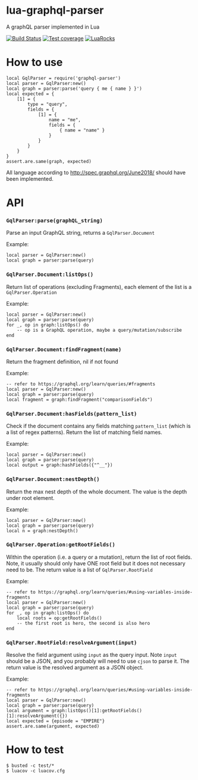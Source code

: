 # lua-graphql-parser
A graphQL parser implemented in Lua

[![Build Status](https://travis-ci.com/samngms/lua-graphql-parser.svg?branch=main)](https://travis-ci.com/samngms/lua-graphql-parser)
[![Test coverage](https://codecov.io/gh/samngms/lua-graphql-parser/branch/main/graph/badge.svg?token=VA524SPWKR)](https://codecov.io/gh/samngms/lua-graphql-parser)
[![LuaRocks](https://img.shields.io/badge/-LuaRocks-blue)](https://luarocks.org/modules/samngms/graphql-parser)

# How to use

```
local GqlParser = require('graphql-parser')
local parser = GqlParser:new()
local graph = parser:parse('query { me { name } }')
local expected = {
    [1] = {
        type = "query",
        fields = {
            [1] = {
                name = "me",
                fields = {
                    { name = "name" }
                }
            }
        }
    }
}
assert.are.same(graph, expected)
```

All language according to http://spec.graphql.org/June2018/ should have been implemented.

# API


### `GqlParser:parse(graphQL_string)`

Parse an input GraphQL string, returns a `GqlParser.Document` 

Example:
```
local parser = GqlParser:new()
local graph = parser:parse(query)
```

### `GqlParser.Document:listOps()`

Return list of operations (excluding Fragments), each element of the list is a `GqlParser.Operation`

Example:
```
local parser = GqlParser:new()
local graph = parser:parse(query)
for _, op in graph:listOps() do
    -- op is a GraphQL operation, maybe a query/mutation/subscribe
end
```

### `GqlParser.Document:findFragment(name)`

Return the fragment definition, nil if not found

Example:
```
-- refer to https://graphql.org/learn/queries/#fragments
local parser = GqlParser:new()
local graph = parser:parse(query)
local fragment = graph:findFragment("comparisonFields")
```

### `GqlParser.Document:hasFields(pattern_list)`

Check if the document contains any fields matching `pattern_list` (which is a list of regex patterns). Return the list of matching field names.

Example:
```
local parser = GqlParser:new()
local graph = parser:parse(query)
local output = graph:hashFields({"^__"})
```

### `GqlParser.Document:nestDepth()`

Return the max nest depth of the whole document. The value is the depth under root element.

Example:
```
local parser = GqlParser:new()
local graph = parser:parse(query)
local n = graph:nestDepth()
```

### `GqlParser.Operation:getRootFields()`

Within the operation (i.e. a query or a mutation), return the list of root fields. Note, it usually should only have ONE root field but it does not necessary need to be. The return value is a list of `GqlParser.RootField`

Example:
```
-- refer to https://graphql.org/learn/queries/#using-variables-inside-fragments
local parser = GqlParser:new()
local graph = parser:parse(query)
for _, op in graph:listOps() do
    local roots = op:getRootFields()
    -- the first root is hero, the second is also hero
end
```

### `GqlParser.RootField:resolveArgument(input)`

Resolve the field argument using `input` as the query input. Note `input` should be a JSON, and you probably will need to use `cjson` to parse it. The return value is the resolved argument as a JSON object.

Example:
```
-- refer to https://graphql.org/learn/queries/#using-variables-inside-fragments
local parser = GqlParser:new()
local graph = parser:parse(query)
local argument = graph:listOps()[1]:getRootFields()[1]:resolveArgument({})
local expected = {episode = "EMPIRE"}
assert.are.same(argument, expected)
```
 
# How to test

```shell script
$ busted -c test/*
$ luacov -c luacov.cfg
```
